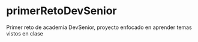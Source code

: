 # primerRetoDevSenior
Primer reto de academia DevSenior, proyecto enfocado en aprender temas vistos en clase
